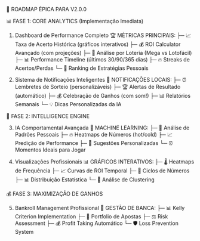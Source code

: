 🎯 ROADMAP ÉPICA PARA V2.0.0

📊 FASE 1: CORE ANALYTICS (Implementação Imediata)

1. Dashboard de Performance Completo
🏆 MÉTRICAS PRINCIPAIS:
├─ 📈 Taxa de Acerto Histórica (gráficos interativos)
├─ 💰 ROI Calculator Avançado (com projeções)
├─ 🎯 Análise por Loteria (Mega vs Lotofácil)
├─ 📊 Performance Timeline (últimos 30/90/365 dias)
├─ 🔥 Streaks de Acertos/Perdas
└─ 💎 Ranking de Estratégias Pessoais

2. Sistema de Notificações Inteligentes
🔔 NOTIFICAÇÕES LOCAIS:
├─ ⏰ Lembretes de Sorteio (personalizáveis)
├─ 🏆 Alertas de Resultado (automático)
├─ 💰 Celebração de Ganhos (com som!)
├─ 📊 Relatórios Semanais
└─ 💡 Dicas Personalizadas da IA

🧠 FASE 2: INTELLIGENCE ENGINE

3. IA Comportamental Avançada
🤖 MACHINE LEARNING:
├─ 🎯 Análise de Padrões Pessoais
├─ 🔥 Heatmaps de Números (hot/cold)
├─ 📈 Predição de Performance
├─ 🎲 Sugestões Personalizadas
└─ ⏰ Momentos Ideais para Jogar

4. Visualizações Profissionais
📊 GRÁFICOS INTERATIVOS:
├─ 🌡️ Heatmaps de Frequência
├─ 📈 Curvas de ROI Temporal
├─ 🔄 Ciclos de Números
├─ 📊 Distribuição Estatística
└─ 🎯 Análise de Clustering

💰 FASE 3: MAXIMIZAÇÃO DE GANHOS

5. Bankroll Management Profissional
💼 GESTÃO DE BANCA:
├─ 📊 Kelly Criterion Implementation
├─ 🎯 Portfolio de Apostas
├─ ⚖️ Risk Assessment
├─ 💰 Profit Taking Automático
└─ 🛡️ Loss Prevention System

